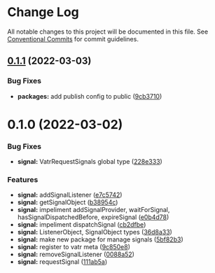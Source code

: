 # Change Log

All notable changes to this project will be documented in this file.
See [Conventional Commits](https://conventionalcommits.org) for commit guidelines.

## [0.1.1](https://github.com/AliMD/vatr/compare/v0.1.0...v0.1.1) (2022-03-03)

### Bug Fixes

* **packages:** add publish config to public ([9cb3710](https://github.com/AliMD/vatr/commit/9cb37106b5a35d24d5195ff54232e5769ccc034e))

# 0.1.0 (2022-03-02)

### Bug Fixes

* **signal:** VatrRequestSignals global type ([228e333](https://github.com/AliMD/vatr/commit/228e3333326b23df51e7834872daf1349826bf09))

### Features

* **signal:** addSignalListener ([e7c5742](https://github.com/AliMD/vatr/commit/e7c57427ef11e2624eb9a52a166720b1a3c5f66a))
* **signal:** getSignalObject ([b38954c](https://github.com/AliMD/vatr/commit/b38954cf4ae1c24eaaa79ecf513995a4678814ee))
* **signal:** impeliment addSignalProvider, waitForSignal, hasSignalDispatchedBefore, expireSignal ([e0b4d78](https://github.com/AliMD/vatr/commit/e0b4d7831764d4454591f5105c5512e1657a63e5))
* **signal:** impeliment dispatchSignal ([cb2dfbe](https://github.com/AliMD/vatr/commit/cb2dfbe23ea751cba93cb1f6516cd2bfa2ecb18e))
* **signal:** ListenerObject, SignalObject types ([36d8a33](https://github.com/AliMD/vatr/commit/36d8a336760bba3808cfd26a28e4d24a31c95f8f))
* **signal:** make new package for manage signals ([5bf82b3](https://github.com/AliMD/vatr/commit/5bf82b3f05abc89102634e9b864d81b5b5af527e))
* **signal:** register to vatr meta ([9c850e8](https://github.com/AliMD/vatr/commit/9c850e8df787aa44d289929dc65439e921982dce))
* **signal:** removeSignalListener ([0088a52](https://github.com/AliMD/vatr/commit/0088a5269ccce8b50a50e444695c81654fda70ff))
* **signal:** requestSignal ([111ab5a](https://github.com/AliMD/vatr/commit/111ab5a1436bc380f5121ef8c130da7010258d90))
